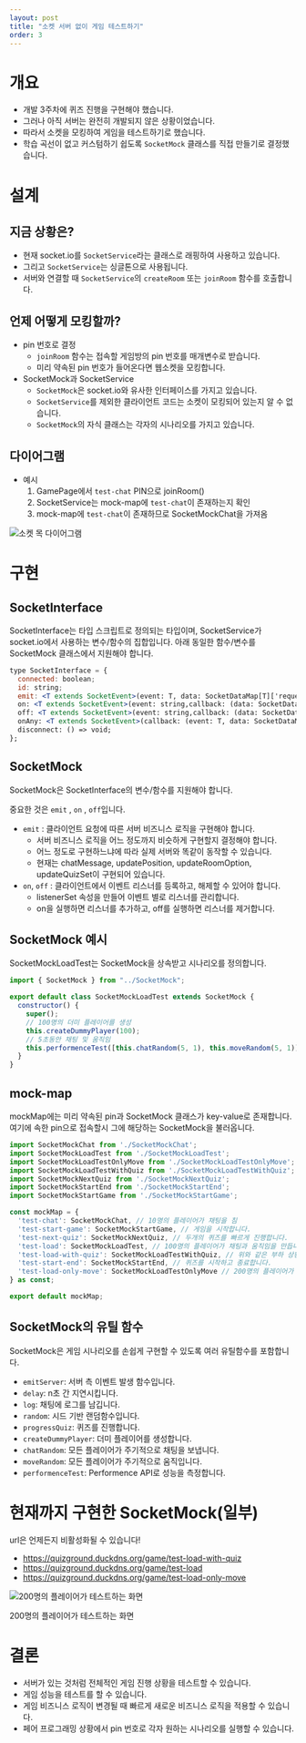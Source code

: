 ```yaml
---
layout: post
title: "소켓 서버 없이 게임 테스트하기"
order: 3
---
```


# 개요

- 개발 3주차에 퀴즈 진행을 구현해야 했습니다.
- 그러나 아직 서버는 완전히 개발되지 않은 상황이었습니다.
- 따라서 소켓을 모킹하여 게임을 테스트하기로 했습니다.
- 학습 곡선이 없고 커스텀하기 쉽도록 `SocketMock` 클래스를 직접 만들기로 결정했습니다.

# 설계

## 지금 상황은?

- 현재 socket.io를 `SocketService`라는 클래스로 래핑하여 사용하고 있습니다.
- 그리고 `SocketService`는 싱글톤으로 사용됩니다.
- 서버와 연결할 때 `SocketService`의 `createRoom` 또는 `joinRoom` 함수를 호출합니다.

## 언제 어떻게 모킹할까?

- pin 번호로 결정
  - `joinRoom` 함수는 접속할 게임방의 pin 번호를 매개변수로 받습니다.
  - 미리 약속된 pin 번호가 들어온다면 웹소켓을 모킹합니다.
- SocketMock과 SocketService
  - `SocketMock`은 socket.io와 유사한 인터페이스를 가지고 있습니다.
  - `SocketService`를 제외한 클라이언트 코드는 소켓이 모킹되어 있는지 알 수 없습니다.
  - `SocketMock`의 자식 클래스는 각자의 시나리오를 가지고 있습니다.

## 다이어그램

- 예시
  1. GamePage에서 `test-chat` PIN으로 joinRoom()
  2. SocketService는 mock-map에 `test-chat`이 존재하는지 확인
  3. mock-map에 `test-chat`이 존재하므로 SocketMockChat을 가져옴

![소켓 목 다이어그램](https://github.com/user-attachments/assets/d9af72bf-4463-44b2-8116-0457a113b2cb)

# 구현

## SocketInterface

SocketInterface는 타입 스크립트로 정의되는 타입이며, SocketService가 socket.io에서 사용하는 변수/함수의 집합입니다. 아래 동일한 함수/변수를 SocketMock 클래스에서 지원해야 합니다.

```jsx
type SocketInterface = {
  connected: boolean;
  id: string;
  emit: <T extends SocketEvent>(event: T, data: SocketDataMap[T]['request']) => void;
  on: <T extends SocketEvent>(event: string,callback: (data: SocketDataMap[T]['response']) => void) => void;
  off: <T extends SocketEvent>(event: string,callback: (data: SocketDataMap[T]['response']) => void) => void;
  onAny: <T extends SocketEvent>(callback: (event: T, data: SocketDataMap[T]['response']) => void) => void;
  disconnect: () => void;
};
```

## SocketMock

SocketMock은 SocketInterface의 변수/함수를 지원해야 합니다.

중요한 것은 `emit` , `on` , `off`입니다.

- `emit` : 클라이언트 요청에 따른 서버 비즈니스 로직을 구현해야 합니다.
  - 서버 비즈니스 로직을 어느 정도까지 비슷하게 구현할지 결정해야 합니다.
  - 어느 정도로 구현하느냐에 따라 실제 서버와 똑같이 동작할 수 있습니다.
  - 현재는 chatMessage, updatePosition, updateRoomOption, updateQuizSet이 구현되어 있습니다.
- `on`, `off` : 클라이언트에서 이벤트 리스너를 등록하고, 해제할 수 있어야 합니다.
  - listenerSet 속성을 만들어 이벤트 별로 리스너를 관리합니다.
  - on을 실행하면 리스너를 추가하고, off를 실행하면 리스너를 제거합니다.

## SocketMock 예시

SocketMockLoadTest는 SocketMock을 상속받고 시나리오를 정의합니다.

```jsx
import { SocketMock } from "../SocketMock";

export default class SocketMockLoadTest extends SocketMock {
  constructor() {
    super();
    // 100명의 더미 플레이어를 생성
    this.createDummyPlayer(100);
    // 5초동안 채팅 및 움직임
    this.performenceTest([this.chatRandom(5, 1), this.moveRandom(5, 1)]);
  }
}
```

## mock-map

mockMap에는 미리 약속된 pin과 SocketMock 클래스가 key-value로 존재합니다. 여기에 속한 pin으로 접속할시 그에 해당하는 SocketMock을 불러옵니다.

```jsx
import SocketMockChat from './SocketMockChat';
import SocketMockLoadTest from './SocketMockLoadTest';
import SocketMockLoadTestOnlyMove from './SocketMockLoadTestOnlyMove';
import SocketMockLoadTestWithQuiz from './SocketMockLoadTestWithQuiz';
import SocketMockNextQuiz from './SocketMockNextQuiz';
import SocketMockStartEnd from './SocketMockStartEnd';
import SocketMockStartGame from './SocketMockStartGame';

const mockMap = {
  'test-chat': SocketMockChat, // 10명의 플레이어가 채팅을 침
  'test-start-game': SocketMockStartGame, // 게임을 시작합니다.
  'test-next-quiz': SocketMockNextQuiz, // 두개의 퀴즈를 빠르게 진행합니다.
  'test-load': SocketMockLoadTest, // 100명의 플레이어가 채팅과 움직임을 만듭니다.
  'test-load-with-quiz': SocketMockLoadTestWithQuiz, // 위와 같은 부하 상황에서 퀴즈를 진행합니다.
  'test-start-end': SocketMockStartEnd, // 퀴즈를 시작하고 종료합니다.
  'test-load-only-move': SocketMockLoadTestOnlyMove // 200명의 플레이어가 움직입니다.
} as const;

export default mockMap;
```

## SocketMock의 유틸 함수

SocketMock은 게임 시나리오를 손쉽게 구현할 수 있도록 여러 유틸함수를 포함합니다.

- `emitServer`: 서버 측 이벤트 발생 함수입니다.
- `delay`: n초 간 지연시킵니다.
- `log`: 채팅에 로그를 남깁니다.
- `random`: 시드 기반 랜덤함수입니다.
- `progressQuiz`: 퀴즈를 진행합니다.
- `createDummyPlayer`: 더미 플레이어를 생성합니다.
- `chatRandom`: 모든 플레이어가 주기적으로 채팅을 보냅니다.
- `moveRandom`: 모든 플레이어가 주기적으로 움직입니다.
- `performenceTest`: Performence API로 성능을 측정합니다.

# 현재까지 구현한 SocketMock(일부)

url은 언제든지 비활성화될 수 있습니다!

- <https://quizground.duckdns.org/game/test-load-with-quiz>
- <https://quizground.duckdns.org/game/test-load>
- <https://quizground.duckdns.org/game/test-load-only-move>

![200명의 플레이어가 테스트하는 화면](https://github.com/user-attachments/assets/d134e1b4-afde-4796-820b-d510b6749d1f)

200명의 플레이어가 테스트하는 화면

# 결론

- 서버가 있는 것처럼 전체적인 게임 진행 상황을 테스트할 수 있습니다.
- 게임 성능을 테스트를 할 수 있습니다.
- 게임 비즈니스 로직이 변경될 때 빠르게 새로운 비즈니스 로직을 적용할 수 있습니다.
- 페어 프로그래밍 상황에서 pin 번호로 각자 원하는 시나리오를 실행할 수 있습니다.
